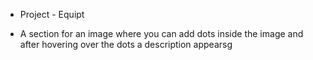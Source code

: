 * Project - Equipt
- A section for an image where you can add dots inside the image and after hovering over the dots a description appearsg
